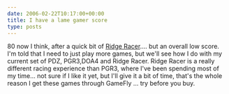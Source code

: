 ```yaml
---
date: 2006-02-22T10:17:00+00:00
title: I have a lame gamer score
type: posts
---
```

80 now I think, after a quick bit of [Ridge Racer](http://www.xbox.com/en-US/games/r/ridgeracer6/).... but an overall low score. I'm told that I need to just play more games, but we'll see how I do with my current set of  PDZ, PGR3,DOA4 and Ridge Racer. Ridge Racer is a really different racing experience than PGR3, where I've been spending most of my time... not sure if I like it yet, but I'll give it a bit of time, that's the whole reason I get these games through GameFly ... try before you buy.
